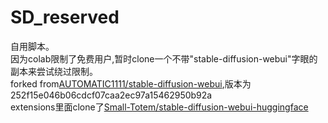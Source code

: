 # SD_reserved
自用脚本。  
因为colab限制了免费用户,暂时clone一个不带"stable-diffusion-webui"字眼的副本来尝试绕过限制。  
forked from[AUTOMATIC1111/stable-diffusion-webui](https://github.com/AUTOMATIC1111/stable-diffusion-webui),版本为 252f15e046b06cdcf07caa2ec97a15462950b92a  
extensions里面clone了[Small-Totem/stable-diffusion-webui-huggingface](https://github.com/Small-Totem/stable-diffusion-webui-huggingface)